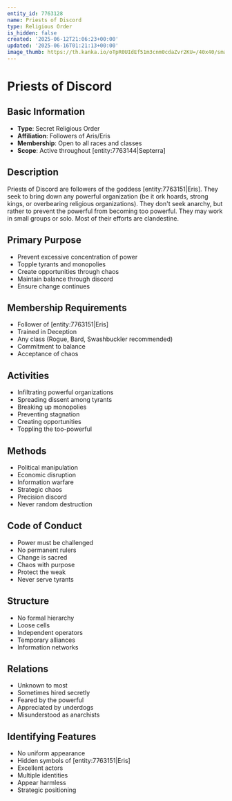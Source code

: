 ```yaml
---
entity_id: 7763128
name: Priests of Discord
type: Religious Order
is_hidden: false
created: '2025-06-12T21:06:23+00:00'
updated: '2025-06-16T01:21:13+00:00'
image_thumb: https://th.kanka.io/oTpR0UIdEf51m3cnm0cdaZvr2KU=/40x40/smart/src/campaigns/322885/9f0da5ba-1ac5-43f5-8f90-76405d3ddca4.png
---
```


# Priests of Discord

## Basic Information

- **Type**: Secret Religious Order
- **Affiliation**: Followers of Aris/Eris
- **Membership**: Open to all races and classes
- **Scope**: Active throughout [entity:7763144|Septerra]

## Description

Priests of Discord are followers of the goddess [entity:7763151|Eris]. They seek to bring down any powerful organization (be it ork hoards, strong kings, or overbearing religious organizations). They don't seek anarchy, but rather to prevent the powerful from becoming too powerful. They may work in small groups or solo. Most of their efforts are clandestine.

## Primary Purpose

- Prevent excessive concentration of power
- Topple tyrants and monopolies
- Create opportunities through chaos
- Maintain balance through discord
- Ensure change continues

## Membership Requirements

- Follower of [entity:7763151|Eris]
- Trained in Deception
- Any class (Rogue, Bard, Swashbuckler recommended)
- Commitment to balance
- Acceptance of chaos

## Activities

- Infiltrating powerful organizations
- Spreading dissent among tyrants
- Breaking up monopolies
- Preventing stagnation
- Creating opportunities
- Toppling the too-powerful

## Methods

- Political manipulation
- Economic disruption
- Information warfare
- Strategic chaos
- Precision discord
- Never random destruction

## Code of Conduct

- Power must be challenged
- No permanent rulers
- Change is sacred
- Chaos with purpose
- Protect the weak
- Never serve tyrants

## Structure

- No formal hierarchy
- Loose cells
- Independent operators
- Temporary alliances
- Information networks

## Relations

- Unknown to most
- Sometimes hired secretly
- Feared by the powerful
- Appreciated by underdogs
- Misunderstood as anarchists

## Identifying Features

- No uniform appearance
- Hidden symbols of [entity:7763151|Eris]
- Excellent actors
- Multiple identities
- Appear harmless
- Strategic positioning